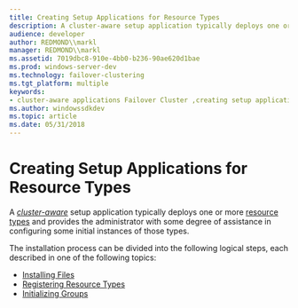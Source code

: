```yaml
---
title: Creating Setup Applications for Resource Types
description: A cluster-aware setup application typically deploys one or more resource types and provides the administrator with some degree of assistance in configuring some initial instances of those types.
audience: developer
author: REDMOND\\markl
manager: REDMOND\\markl
ms.assetid: 7019dbc8-910e-4bb0-b236-90ae620d1bae
ms.prod: windows-server-dev
ms.technology: failover-clustering
ms.tgt_platform: multiple
keywords:
- cluster-aware applications Failover Cluster ,creating setup applications
ms.author: windowssdkdev
ms.topic: article
ms.date: 05/31/2018
---
```


# Creating Setup Applications for Resource Types

A [*cluster-aware*](https://www.bing.com/search?q=*cluster-aware*) setup application typically deploys one or more [resource types](resource-types.md) and provides the administrator with some degree of assistance in configuring some initial instances of those types.

The installation process can be divided into the following logical steps, each described in one of the following topics:

-   [Installing Files](installing-files.md)
-   [Registering Resource Types](registering-resource-types.md)
-   [Initializing Groups](initializing-groups.md)

 

 




